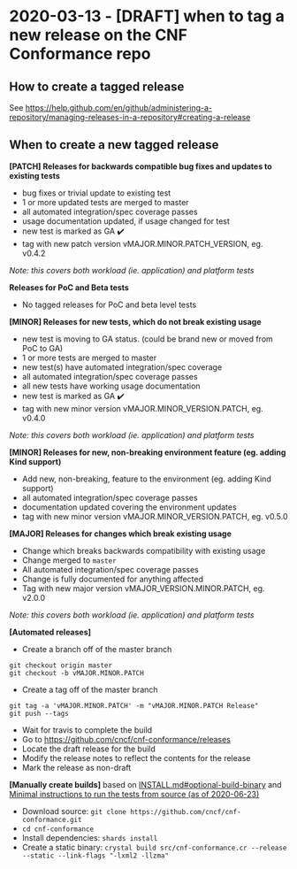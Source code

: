 # 2020-03-13 - [DRAFT] when to tag a new release on the CNF Conformance repo

## How to create a tagged release

See https://help.github.com/en/github/administering-a-repository/managing-releases-in-a-repository#creating-a-release

## When to create a new tagged release


**[PATCH] Releases for backwards compatible bug fixes and updates to existing tests**
- bug fixes or trivial update to existing test
- 1 or more updated tests are merged to master
- all automated integration/spec coverage passes
- usage documentation updated, if usage changed for test
- new test is marked as GA :heavy_check_mark: 
- tag with new patch version vMAJOR.MINOR.PATCH_VERSION, eg. v0.4.2

_Note: this covers both workload (ie. application) and platform tests_

**Releases for PoC and Beta tests**
- No tagged releases for PoC and beta level tests

**[MINOR] Releases for new tests, which do not break existing usage**
- new test is moving to GA status. (could be brand new or moved from PoC to GA)
- 1 or more tests are merged to master
- new test(s) have automated integration/spec coverage
- all automated integration/spec coverage passes
- all new tests have working usage documentation
- new test is marked as GA :heavy_check_mark: 
- tag with new minor version vMAJOR.MINOR_VERSION.PATCH, eg. v0.4.0

_Note: this covers both workload (ie. application) and platform tests_


**[MINOR] Releases for new, non-breaking environment feature (eg. adding Kind support)**
- Add new, non-breaking, feature to the environment (eg. adding Kind support)
- all automated integration/spec coverage passes
- documentation updated covering the environment updates
- tag with new minor version vMAJOR.MINOR_VERSION.PATCH, eg. v0.5.0


**[MAJOR] Releases for changes which break existing usage**
- Change which breaks backwards compatibility with existing usage
- Change merged to `master`
- All automated integration/spec coverage passes
- Change is fully documented for anything affected
- Tag with new major version vMAJOR_VERSION.MINOR.PATCH, eg. v2.0.0

_Note: this covers both workload (ie. application) and platform tests_

**[Automated releases]**
- Create a branch off of the master branch 
```
git checkout origin master
git checkout -b vMAJOR.MINOR.PATCH
```
- Create a tag off of the master branch 
```
git tag -a 'vMAJOR.MINOR.PATCH' -m "vMAJOR.MINOR.PATCH Release" 
git push --tags 
```
- Wait for travis to complete the build
- Go to https://github.com/cncf/cnf-conformance/releases
- Locate the draft release for the build
- Modify the release notes to reflect the contents for the release
- Mark the release as non-draft 


**[Manually create builds]**
based on [INSTALL.md#optional-build-binary](https://github.com/cncf/cnf-conformance/blob/master/INSTALL.md#optional-build-binary) and [Minimal instructions to run the tests from source (as of 2020-06-23)](https://hackmd.io/hcHoJEKaRWuyf_fZ7ITxLw)
- Download source: `git clone https://github.com/cncf/cnf-conformance.git`
- `cd cnf-conformance`
- Install dependencies: `shards install`
- Create a static binary: `crystal build src/cnf-conformance.cr --release --static --link-flags "-lxml2 -llzma"`
